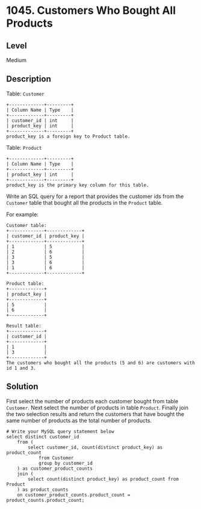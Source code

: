 # 1045. Customers Who Bought All Products
## Level
Medium

## Description
Table: `Customer`
```
+-------------+---------+
| Column Name | Type    |
+-------------+---------+
| customer_id | int     |
| product_key | int     |
+-------------+---------+
product_key is a foreign key to Product table.
```
Table: `Product`
```
+-------------+---------+
| Column Name | Type    |
+-------------+---------+
| product_key | int     |
+-------------+---------+
product_key is the primary key column for this table.
```

Write an SQL query for a report that provides the customer ids from the `Customer` table that bought all the products in the `Product` table.

For example:
```
Customer table:
+-------------+-------------+
| customer_id | product_key |
+-------------+-------------+
| 1           | 5           |
| 2           | 6           |
| 3           | 5           |
| 3           | 6           |
| 1           | 6           |
+-------------+-------------+

Product table:
+-------------+
| product_key |
+-------------+
| 5           |
| 6           |
+-------------+

Result table:
+-------------+
| customer_id |
+-------------+
| 1           |
| 3           |
+-------------+
The customers who bought all the products (5 and 6) are customers with id 1 and 3.
```

## Solution
First select the number of products each customer bought from table `Customer`. Next select the number of products in table `Product`. Finally join the two selection results and return the customers that have bought the same number of products as the total number of products.
```
# Write your MySQL query statement below
select distinct customer_id
    from (
        select customer_id, count(distinct product_key) as product_count
            from Customer
            group by customer_id
    ) as customer_product_counts
    join (
        select count(distinct product_key) as product_count from Product
    ) as product_counts
    on customer_product_counts.product_count = product_counts.product_count;
```
